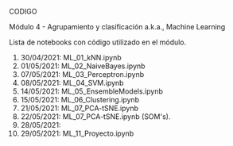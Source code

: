 CODIGO

Módulo 4 - Agrupamiento y clasificación
a.k.a., Machine Learning

Lista de notebooks con código utilizado en el módulo.


 1) 30/04/2021: ML_01_kNN.ipynb
 2) 01/05/2021: ML_02_NaiveBayes.ipynb
 3) 07/05/2021: ML_03_Perceptron.ipynb
 4) 08/05/2021: ML_04_SVM.ipynb
 5) 14/05/2021: ML_05_EnsembleModels.ipynb
 6) 15/05/2021: ML_06_Clustering.ipynb
 7) 21/05/2021: ML_07_PCA-tSNE.ipynb
 8) 22/05/2021: ML_07_PCA-tSNE.ipynb (SOM's).
 9) 28/05/2021:
10) 29/05/2021: ML_11_Proyecto.ipynb
